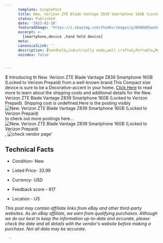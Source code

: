 ```yaml
---
      template: SinglePost
      title: New. Verizon ZTE Blade Vantage Z839 Smartphone 16GB (Locked to Verizon Prepaid)
      status: Published
      date: '2023-02-10'
      featuredImage: 'https://i.ebayimg.com/thumbs/images/g/BHQAAOSwa5djtdUf/s-l225.jpg'
      excerpt: >-
        [smartphone,device ,hand held device]
      meta:
      canonicalLink: ''
      description: [handheld,industrially made,well crafted,Portable,Mobile,Compact,Convenient,Lightweight,Maneuverable,Man-portable,Miniature,Carriable,Hand-held,Light,Holdable,Transportable,Mobile device,Pocket-sized,On-the-go,Wireless,Cordless,Compact size,Convenient size, smartphone,device ,hand held device]
      noindex: false
      

---
```

$
      Introducing th New. Verizon ZTE Blade Vantage Z839 Smartphone 16GB (Locked to Verizon Prepaid) from a well-known brand.This Compact size device  is sure to be a Decorative-accent in your home. [Click Here](https://www.ebay.com/itm/125391843971?hash=item1d31efb283%3Ag%3ABHQAAOSwa5djtdUf&mkevt=1&mkcid=1&mkrid=711-53200-19255-0&campid=%253CePNCampaignId%253E&customid=%253CreferenceId%253E&toolid=10049) to read more to learn about the shipping costs and additional details for the New. Verizon ZTE Blade Vantage Z839 Smartphone 16GB (Locked to Verizon Prepaid). Shipping cost is undefined.Here is the posting visibly ![New. Verizon ZTE Blade Vantage Z839 Smartphone 16GB (Locked to Verizon Prepaid)](https://i.ebayimg.com/thumbs/images/g/BHQAAOSwa5djtdUf/s-l225.jpg) to check out more postings here... ![New. Verizon ZTE Blade Vantage Z839 Smartphone 16GB (Locked to Verizon Prepaid)](https://i.ebayimg.com/images/g/BHQAAOSwa5djtdUf/s-l1200.jpg), ![check vendor page](https://origin-galleryplus.ebayimg.com/ws/web/125391843971_2_0_1/225x225.jpg,https://origin-galleryplus.ebayimg.com/ws/web/125391843971_3_0_1/225x225.jpg)'

      

 ## Technical Facts 



     
      

 - Condition- New 


      

 - Listed Price- 33.99 


      

 - Currency- USD 


      

 - Feedback score - 817 


      

 - Location - US 


      
      

 *_This post may contain affiliate links from eBay and other third-party websites. As an eBay affiliate, we earn from qualifying purchases. Although we do our best to keep the information up-to-date and accurate, please check the date and all details with the vendor's website before making a purchase. Not all data may be accurate._*




      -
